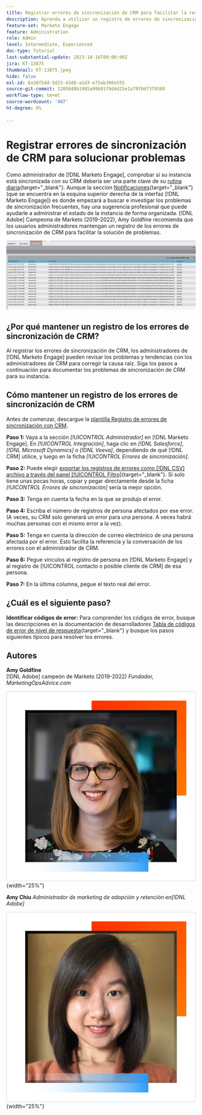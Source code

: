 ```yaml
---
title: Registrar errores de sincronización de CRM para facilitar la resolución de problemas
description: Aprenda a utilizar un registro de errores de sincronización de CRM para investigar los problemas de sincronización de CRM y mantenerla en funcionamiento sin problemas.
feature-set: Marketo Engage
feature: Administration
role: Admin
level: Intermediate, Experienced
doc-type: Tutorial
last-substantial-update: 2023-10-16T00:00:00Z
jira: KT-13875
thumbnail: KT-13875.jpeg
hide: false
exl-id: 6a38f5dd-5d25-43d8-a1d3-e75ab396e555
source-git-commit: 1205848b1985a99b91f9d4d25e1a79f0df379589
workflow-type: tm+mt
source-wordcount: '407'
ht-degree: 0%

---
```


# Registrar errores de sincronización de CRM para solucionar problemas

Como administrador de [!DNL Marketo Engage], comprobar si su instancia está sincronizada con su CRM debería ser una parte clave de su [rutina diaria](https://nation.marketo.com/t5/champion-program-blogs/my-marketo-morning-routine-tips-for-driving-marketing-operation/ba-p/247508){target="_blank"}. Aunque la sección [Notificaciones](https://experienceleague.adobe.com/docs/marketo/using/product-docs/core-marketo-concepts/miscellaneous/notification-types.html){target="_blank"} (que se encuentra en la esquina superior derecha de la interfaz [!DNL Marketo Engage]) es donde empezará a buscar e investigar los problemas de sincronización frecuentes, hay una sugerencia profesional que puede ayudarle a administrar el estado de la instancia de forma organizada. [!DNL Adobe] Campeona de Marketo (2019-2022), Amy Goldfine recomienda que los usuarios administradores mantengan un registro de los errores de sincronización de CRM para facilitar la solución de problemas.

![Captura de pantalla de la ficha Errores de sincronización](/help/marketo-tutorial-inherited-instance/_assets/Marketo_Engage_Admin_Salesforce_Sync_Errors_Tab.png)

## ¿Por qué mantener un registro de los errores de sincronización de CRM?

Al registrar los errores de sincronización de CRM, los administradores de [!DNL Marketo Engage] pueden revisar los problemas y tendencias con los administradores de CRM para corregir la causa raíz. Siga los pasos a continuación para documentar los problemas de sincronización de CRM para su instancia.

## Cómo mantener un registro de los errores de sincronización de CRM

Antes de comenzar, descargue la [plantilla Registro de errores de sincronización con CRM](/help/marketo-tutorial-inherited-instance/_assets/downloads/Adobe-Marketo-Engage_CRM-Sync-Error-Log-Template.xlsx).

**Paso 1:** Vaya a la sección *[!UICONTROL Administrador]* en [!DNL Marketo Engage]. En *[!UICONTROL Integración]*, haga clic en *[!DNL Salesforce]*, *[!DNL Microsoft Dynamics]* o *[!DNL Veeva]*, dependiendo de qué [!DNL CRM] utilice, y luego en la ficha *[!UICONTROL Errores de sincronización]*.

**Paso 2:** Puede elegir [exportar los registros de errores como  [!DNL CSV] archivo a través del panel [!UICONTROL Filtro]](https://experienceleague.adobe.com/docs/marketo/using/product-docs/crm-sync/salesforce-sync/salesforce-sync-errors.html#filter-sync-errors){target="_blank"}. Si solo tiene unas pocas horas, copiar y pegar directamente desde la ficha *[!UICONTROL Errores de sincronización]* sería la mejor opción.

**Paso 3:** Tenga en cuenta la fecha en la que se produjo el error.

**Paso 4:** Escriba el número de registros de persona afectados por ese error. (A veces, su CRM solo generará un error para una persona. A veces habrá muchas personas con el mismo error a la vez).

**Paso 5:** Tenga en cuenta la dirección de correo electrónico de una persona afectada por el error. Esto facilita la referencia y la conversación de los errores con el administrador de CRM.

**Paso 6:** Pegue vínculos al registro de persona en [!DNL Marketo Engage] y al registro de [!UICONTROL contacto o posible cliente de CRM] de esa persona.

**Paso 7:** En la última columna, pegue el texto real del error.

## ¿Cuál es el siguiente paso?

**Identificar códigos de error:** Para comprender los códigos de error, busque las descripciones en la documentación de desarrolladores [Tabla de códigos de error de nivel de respuesta](https://developers.marketo.com/rest-api/error-codes/#response_level_error_codes){target="_blank"} y busque los pasos siguientes típicos para resolver los errores.

## Autores

**Amy Goldfine**\
[!DNL Adobe] campeón de Marketo (2019-2022)
*Fundador, MarketingOpsAdvice.com*

![Amy Goldfine](/help/marketo-tutorial-inherited-instance/_assets/authors/Customer_Author_Amy_Goldfine.png){width="25%"}

**Amy Chiu**
*Administrador de marketing de adopción y retención en[!DNL Adobe]*

![Amy Chiu](/help/marketo-tutorial-inherited-instance/_assets/authors/Adobe_Author_Amy_Chiu.png){width="25%"}
